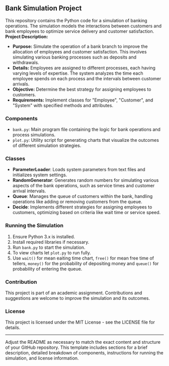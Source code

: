 
## Bank Simulation Project

This repository contains the Python code for a simulation of banking operations. The simulation models the interactions between customers and bank employees to optimize service delivery and customer satisfaction.
**Project Description:**
- **Purpose:** Simulate the operation of a bank branch to improve the allocation of employees and customer satisfaction. This involves simulating various banking processes such as deposits and withdrawals.
- **Details:** Employees are assigned to different processes, each having varying levels of expertise. The system analyzes the time each employee spends on each process and the intervals between customer arrivals.
- **Objective:** Determine the best strategy for assigning employees to customers.
- **Requirements:** Implement classes for "Employee", "Customer", and "System" with specified methods and attributes.
### Components

- `bank.py`: Main program file containing the logic for bank operations and process simulations.
- `plot.py`: Utility script for generating charts that visualize the outcomes of different simulation strategies.

### Classes

- **ParameterLoader**: Loads system parameters from text files and initializes system settings.
- **RandomGenerator**: Generates random numbers for simulating various aspects of the bank operations, such as service times and customer arrival intervals.
- **Queue**: Manages the queue of customers within the bank, handling operations like adding or removing customers from the queue.
- **Decide**: Implements different strategies for assigning employees to customers, optimizing based on criteria like wait time or service speed.

### Running the Simulation

1. Ensure Python 3.x is installed.
2. Install required libraries if necessary.
3. Run `bank.py` to start the simulation.
4. To view charts let `plot.py` to run fully.
5. Use `wait()` for mean eaiting time chart, `free()` for mean free time of tellers, `money()` for the probability of depositing money and `queue()` for probability of entering the queue.
   
### Contribution

This project is part of an academic assignment. Contributions and suggestions are welcome to improve the simulation and its outcomes.

### License

This project is licensed under the MIT License - see the LICENSE file for details.

---

Adjust the README as necessary to match the exact content and structure of your GitHub repository. This template includes sections for a brief description, detailed breakdown of components, instructions for running the simulation, and license information.
